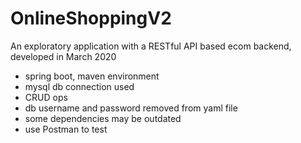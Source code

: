 # OnlineShoppingV2
An exploratory application with a RESTful API based ecom backend, developed in March 2020

- spring boot, maven environment
- mysql db connection used
- CRUD ops
- db username and password removed from yaml file
- some dependencies may be outdated
- use Postman to test
